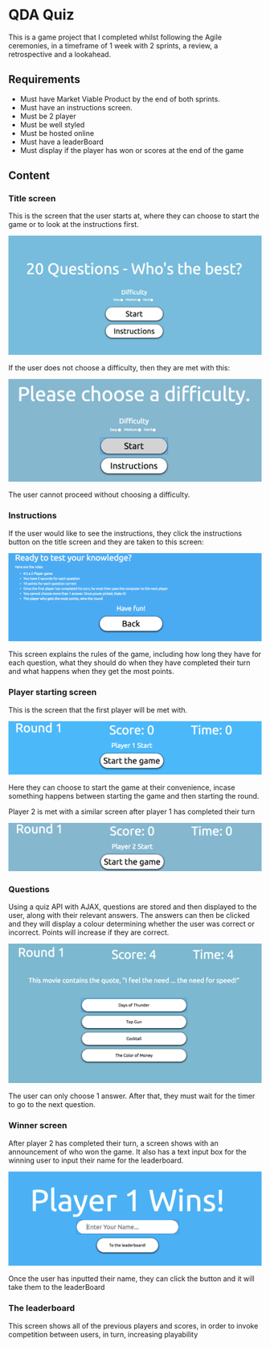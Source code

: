 # QDA Quiz

This is a game project that I completed whilst following the Agile ceremonies, in a timeframe of 1 week with 2 sprints, a review, a retrospective and a lookahead.

## Requirements
- Must have Market Viable Product by the end of both sprints.
- Must have an instructions screen.
- Must be 2 player
- Must be well styled
- Must be hosted online
- Must have a leaderBoard
- Must display if the player has won or scores at the end of the game

## Content

### Title screen

This is the screen that the user starts at, where they can choose to start the game or to look at the instructions first.

![title screen](images/startscreen.png)

If the user does not choose a difficulty, then they are met with this:

![title screen](images/nodiff.png)

The user cannot proceed without choosing a difficulty.

### Instructions

If the user would like to see the instructions, they click the instructions button on the title screen and they are taken to this screen:

![title screen](images/instructions.png)

This screen explains the rules of the game, including how long they have for each question, what they should do when they have completed their turn and what happens when they get the most points.

### Player starting screen

This is the screen that the first player will be met with.

![title screen](images/p1start.png)

Here they can choose to start the game at their convenience, incase something happens between starting the game and then starting the round.

Player 2 is met with a similar screen after player 1 has completed their turn

![title screen](images/p2start.png)

### Questions

Using a quiz API with AJAX, questions are stored and then displayed to the user, along with their relevant answers. The answers can then be clicked and they will display a colour determining whether the user was correct or incorrect. Points will increase if they are correct.

![title screen](images/questionasking.png)

The user can only choose 1 answer. After that, they must wait for the timer to go to the next question.

### Winner screen

After player 2 has completed their turn, a screen shows with an announcement of who won the game. It also has a text input box for the winning user to input their name for the leaderboard.

![title screen](images/winnerscreen.png)

Once the user has inputted their name, they can click the button and it will take them to the leaderBoard

### The leaderboard

This screen shows all of the previous players and scores, in order to invoke competition between users, in turn, increasing playability
